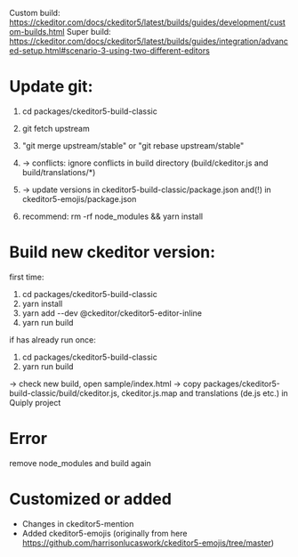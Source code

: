 Custom build: https://ckeditor.com/docs/ckeditor5/latest/builds/guides/development/custom-builds.html
Super build: https://ckeditor.com/docs/ckeditor5/latest/builds/guides/integration/advanced-setup.html#scenario-3-using-two-different-editors


Update git:
===

1) cd packages/ckeditor5-build-classic
2) git fetch upstream
3) "git merge upstream/stable" or "git rebase upstream/stable"
4) -> conflicts: ignore conflicts in build directory (build/ckeditor.js and build/translations/*)
5) -> update versions in ckeditor5-build-classic/package.json and(!) in ckeditor5-emojis/package.json  

6) recommend: rm -rf node_modules && yarn install
           
Build new ckeditor version:
===

first time:
1) cd packages/ckeditor5-build-classic
2) yarn install
3) yarn add --dev @ckeditor/ckeditor5-editor-inline
4) yarn run build

if has already run once:         
1) cd packages/ckeditor5-build-classic
2) yarn run build


-> check new build, open sample/index.html
-> copy packages/ckeditor5-build-classic/build/ckeditor.js, ckeditor.js.map and translations (de.js etc.) in Quiply project

Error
===

remove node_modules and build again
                       

Customized or added
===

- Changes in ckeditor5-mention
- Added ckeditor5-emojis (originally from here https://github.com/harrisonlucaswork/ckeditor5-emojis/tree/master)
